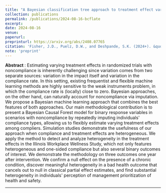 ```yaml
---
title: "A Bayesian classification tree approach to treatment effect variation with noncompliance"
collection: publications
permalink: /publications/2024-08-16-bcflate
excerpt: 
date: 2024-08-16
venue:
paperurl: 
preprinturl: https://arxiv.org/abs/2408.07765
citation: 'Fisher, J.D., Puelz, D.W., and Deshpande, S.K. (2024+). &quot;A Bayesian classification tree approach to treatment effect variation with noncompliance.&quot; arXiv: 2408.07765.'
note: 'preprint'
---
```


<b> Abstract </b>:
Estimating varying treatment effects in randomized trials with noncompliance is inherently challenging since variation comes from two separate sources: variation in the impact itself and variation in the compliance rate. In this setting, existing frequentist and flexible machine learning methods are highly sensitive to the weak instruments problem, in which the compliance rate is (locally) close to zero. Bayesian approaches, on the other hand, can naturally account for noncompliance via imputation. We propose a Bayesian machine learning approach that combines the best features of both approaches. Our main methodological contribution is to present a Bayesian Causal Forest model for binary response variables in scenarios with noncompliance by repeatedly imputing individuals' compliance types, allowing us to flexibly estimate varying treatment effects among compliers. Simulation studies demonstrate the usefulness of our approach when compliance and treatment effects are heterogeneous. We apply the method to detect and analyze heterogeneity in the treatment effects in the Illinois Workplace Wellness Study, which not only features heterogeneous and one-sided compliance but also several binary outcomes of interest. We demonstrate the methodology on three outcomes one year after intervention. We confirm a null effect on the presence of a chronic condition, discover meaningful heterogeneity in a bad health outcome that cancels out to null in classical partial effect estimates, and find substantial heterogeneity in individuals' perception of management prioritization of health and safety.

---


